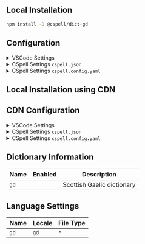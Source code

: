 ## Local Installation

```sh
npm install -D @cspell/dict-gd
```

## Configuration

<details>
<summary>VSCode Settings</summary>

Add the following to your VSCode settings:

**`.vscode/settings.json`**

```jsonc
{
  "cSpell.import": ["@cspell/dict-gd/cspell-ext.json"],
  "cSpell.language": "gd",
}
```

</details>

<details>
<summary>CSpell Settings <code>cspell.json</code></summary>

**`cspell.json`**

```jsonc
{
  "import": ["@cspell/dict-gd/cspell-ext.json"],
  "language": "gd",
}
```

</details>

<details>
<summary>CSpell Settings <code>cspell.config.yaml</code></summary>

**`cspell.config.yaml`**

```yaml
import:
  - '@cspell/dict-gd/cspell-ext.json'
language: gd
```

</details>

## Local Installation using CDN

## CDN Configuration

<details>
<summary>VSCode Settings</summary>

Add the following to your VSCode settings:

**`.vscode/settings.json`**

```jsonc
{
  "cSpell.import": ["https://cdn.jsdelivr.net/npm/@cspell/dict-gd/cspell-ext.json"],
  "cSpell.language": "gd",
}
```

</details>

<details>
<summary>CSpell Settings <code>cspell.json</code></summary>

**`cspell.json`**

```jsonc
{
  "import": ["https://cdn.jsdelivr.net/npm/@cspell/dict-gd/cspell-ext.json"],
  "language": "gd",
}
```

</details>

<details>
<summary>CSpell Settings <code>cspell.config.yaml</code></summary>

**`cspell.config.yaml`**

```yaml
import:
  - https://cdn.jsdelivr.net/npm/@cspell/dict-gd/cspell-ext.json
language: gd
```

</details>

## Dictionary Information

| Name | Enabled | Description                |
| ---- | ------- | -------------------------- |
| `gd` |         | Scottish Gaelic dictionary |

## Language Settings

| Name | Locale | File Type |
| ---- | ------ | --------- |
| `gd` | `gd`   | `*`       |
